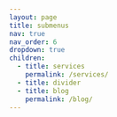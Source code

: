 ```yaml
---
layout: page
title: submenus
nav: true
nav_order: 6
dropdown: true
children:
  - title: services
    permalink: /services/
  - title: divider
  - title: blog
    permalink: /blog/
---
```


